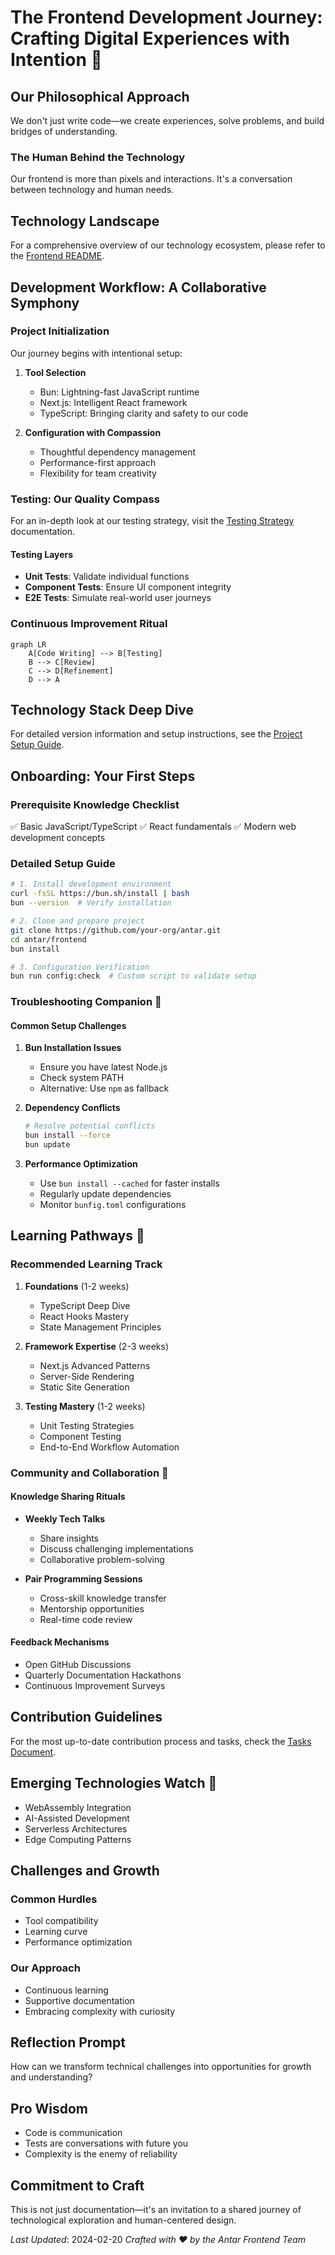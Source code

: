 # The Frontend Development Journey: Crafting Digital Experiences with Intention 🚀

## Our Philosophical Approach

We don't just write code—we create experiences, solve problems, and build bridges of understanding.

### The Human Behind the Technology
Our frontend is more than pixels and interactions. It's a conversation between technology and human needs.

## Technology Landscape

For a comprehensive overview of our technology ecosystem, please refer to the [Frontend README](README.md).

## Development Workflow: A Collaborative Symphony

### Project Initialization
Our journey begins with intentional setup:

1. **Tool Selection**
   - Bun: Lightning-fast JavaScript runtime
   - Next.js: Intelligent React framework
   - TypeScript: Bringing clarity and safety to our code

2. **Configuration with Compassion**
   - Thoughtful dependency management
   - Performance-first approach
   - Flexibility for team creativity

### Testing: Our Quality Compass

For an in-depth look at our testing strategy, visit the [Testing Strategy](testing-strategy.md) documentation.

#### Testing Layers
- **Unit Tests**: Validate individual functions
- **Component Tests**: Ensure UI component integrity
- **E2E Tests**: Simulate real-world user journeys

### Continuous Improvement Ritual

```mermaid
graph LR
    A[Code Writing] --> B[Testing]
    B --> C[Review]
    C --> D[Refinement]
    D --> A
```

## Technology Stack Deep Dive

For detailed version information and setup instructions, see the [Project Setup Guide](project-setup.md).

## Onboarding: Your First Steps

### Prerequisite Knowledge Checklist
✅ Basic JavaScript/TypeScript
✅ React fundamentals
✅ Modern web development concepts

### Detailed Setup Guide
```bash
# 1. Install development environment
curl -fsSL https://bun.sh/install | bash
bun --version  # Verify installation

# 2. Clone and prepare project
git clone https://github.com/your-org/antar.git
cd antar/frontend
bun install

# 3. Configuration Verification
bun run config:check  # Custom script to validate setup
```

### Troubleshooting Companion 🚨

#### Common Setup Challenges
1. **Bun Installation Issues**
   - Ensure you have latest Node.js
   - Check system PATH
   - Alternative: Use `npm` as fallback

2. **Dependency Conflicts**
   ```bash
   # Resolve potential conflicts
   bun install --force
   bun update
   ```

3. **Performance Optimization**
   - Use `bun install --cached` for faster installs
   - Regularly update dependencies
   - Monitor `bunfig.toml` configurations

## Learning Pathways 🌱

### Recommended Learning Track
1. **Foundations** (1-2 weeks)
   - TypeScript Deep Dive
   - React Hooks Mastery
   - State Management Principles

2. **Framework Expertise** (2-3 weeks)
   - Next.js Advanced Patterns
   - Server-Side Rendering
   - Static Site Generation

3. **Testing Mastery** (1-2 weeks)
   - Unit Testing Strategies
   - Component Testing
   - End-to-End Workflow Automation

### Community and Collaboration 🤝

#### Knowledge Sharing Rituals
- **Weekly Tech Talks**
  - Share insights
  - Discuss challenging implementations
  - Collaborative problem-solving

- **Pair Programming Sessions**
  - Cross-skill knowledge transfer
  - Mentorship opportunities
  - Real-time code review

#### Feedback Mechanisms
- Open GitHub Discussions
- Quarterly Documentation Hackathons
- Continuous Improvement Surveys

## Contribution Guidelines

For the most up-to-date contribution process and tasks, check the [Tasks Document](tasks.md).

## Emerging Technologies Watch 🔭
- WebAssembly Integration
- AI-Assisted Development
- Serverless Architectures
- Edge Computing Patterns

## Challenges and Growth

### Common Hurdles
- Tool compatibility
- Learning curve
- Performance optimization

### Our Approach
- Continuous learning
- Supportive documentation
- Embracing complexity with curiosity

## Reflection Prompt
How can we transform technical challenges into opportunities for growth and understanding?

## Pro Wisdom
- Code is communication
- Tests are conversations with future you
- Complexity is the enemy of reliability

## Commitment to Craft
This is not just documentation—it's an invitation to a shared journey of technological exploration and human-centered design.

*Last Updated*: 2024-02-20
*Crafted with ❤️ by the Antar Frontend Team*
